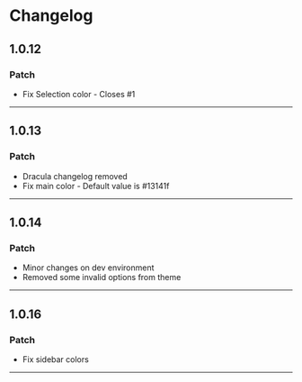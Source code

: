 # Changelog

## 1.0.12

### Patch

- Fix Selection color - Closes #1

---

## 1.0.13

### Patch

- Dracula changelog removed
- Fix main color - Default value is #13141f

---

## 1.0.14

### Patch

- Minor changes on dev environment
- Removed some invalid options from theme

---

## 1.0.16

### Patch

- Fix sidebar colors

---


